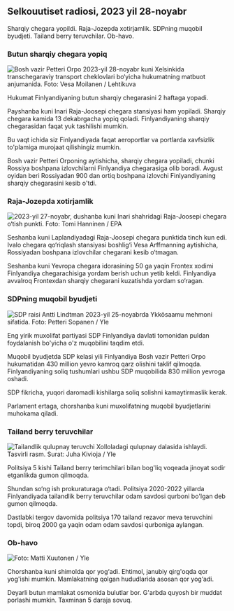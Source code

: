 Selkouutiset radiosi, 2023 yil 28-noyabr
---------------------------------------

Sharqiy chegara yopildi. Raja-Jozepda xotirjamlik. SDPning muqobil byudjeti. Tailand berry teruvchilar. Ob-havo.

### Butun sharqiy chegara yopiq

![Bosh vazir Petteri Orpo 2023-yil 28-noyabr kuni Xelsinkida transchegaraviy transport cheklovlari bo‘yicha hukumatning matbuot anjumanida. Foto: Vesa Moilanen / Lehtikuva](https://images.cdn.yle.fi/image/upload/c_crop,h_2880,w_5120,x_0,y_533/ar_1.7777777777777777,c_fill,g_faces,h_675,w_1200/dpr_1.0/q_auto:eco/f_auto/fl_lossy2188/fl_lossy182/5f7fb63bc0)

Hukumat Finlyandiyaning butun sharqiy chegarasini 2 haftaga yopadi.

Payshanba kuni Inari Raja-Joosepi chegara stansiyasi ham yopiladi. Sharqiy chegara kamida 13 dekabrgacha yopiq qoladi. Finlyandiyaning sharqiy chegarasidan faqat yuk tashilishi mumkin.

Bu vaqt ichida siz Finlyandiyada faqat aeroportlar va portlarda xavfsizlik to'plamiga murojaat qilishingiz mumkin.

Bosh vazir Petteri Orponing aytishicha, sharqiy chegara yopiladi, chunki Rossiya boshpana izlovchilarni Finlyandiya chegarasiga olib boradi. Avgust oyidan beri Rossiyadan 900 dan ortiq boshpana izlovchi Finlyandiyaning sharqiy chegarasini kesib o'tdi.

### Raja-Jozepda xotirjamlik

![2023-yil 27-noyabr, dushanba kuni Inari shahridagi Raja-Joosepi chegara o‘tish punkti. Foto: Tomi Hanninen / EPA](https://images.cdn.yle.fi/image/upload/c_crop,h_3078,w_5472,x_0,y_474/ar_1.777777777777777,c_fill,g_faces,h_675,w_1200/dpr_1.0/q_auto:eco/f_auto/fl_lossy/v1701178188/39-1825e)

Seshanba kuni Laplandiyadagi Raja-Joosepi chegara punktida tinch kun edi. Ivalo chegara qo‘riqlash stansiyasi boshlig‘i Vesa Arffmanning aytishicha, Rossiyadan boshpana izlovchilar chegarani kesib o‘tmagan.

Seshanba kuni Yevropa chegara idorasining 50 ga yaqin Frontex xodimi Finlyandiya chegarachisiga yordam berish uchun yetib keldi. Finlyandiya avvalroq Frontexdan sharqiy chegarani kuzatishda yordam so‘ragan.

### SDPning muqobil byudjeti

![SDP raisi Antti Lindtman 2023-yil 25-noyabrda Ykkösaamu mehmoni sifatida. Foto: Petteri Sopanen / Yle](https://images.cdn.yle.fi/image/upload/c_crop,h_2250,w_4000,x_0,y_214/ar_1.777777777777777,c_fill,g_faces,h_pr_610/d.q_auto:eco/f_auto/fl_lossy/v1700900437/39-12065046561addd1ff4d)

Eng yirik muxolifat partiyasi SDP Finlyandiya davlati tomonidan puldan foydalanish bo'yicha o'z muqobilini taqdim etdi.

Muqobil byudjetda SDP kelasi yili Finlyandiya Bosh vazir Petteri Orpo hukumatidan 430 million yevro kamroq qarz olishini taklif qilmoqda. Finlyandiyaning soliq tushumlari ushbu SDP muqobilida 830 million yevroga oshadi.

SDP fikricha, yuqori daromadli kishilarga soliq solishni kamaytirmaslik kerak.

Parlament ertaga, chorshanba kuni muxolifatning muqobil byudjetlarini muhokama qiladi.

### Tailand berry teruvchilar

![Tailandlik qulupnay teruvchi Xolloladagi qulupnay dalasida ishlaydi. Tasvirli rasm. Surat: Juha Kivioja / Yle](https://images.cdn.yle.fi/image/upload/c_crop,h_3158,w_5615,x_0,y_362/ar_1.7777777777777777,c_fill,g_faces,w_17/d_10/dq_auto:eco/f_auto/fl_lossy/v1697111616/39-11854426527dce6a43a2)

Politsiya 5 kishi Tailand berry terimchilari bilan bog'liq voqeada jinoyat sodir etganlikda gumon qilmoqda.

Shundan so‘ng ish prokuraturaga o‘tadi. Politsiya 2020-2022 yillarda Finlyandiyada tailandlik berry teruvchilar odam savdosi qurboni bo'lgan deb gumon qilmoqda.

Dastlabki tergov davomida politsiya 170 tailand rezavor meva teruvchini topdi, biroq 2000 ga yaqin odam odam savdosi qurboniga aylangan.

### Ob-havo

![ Foto: Matti Xuutonen / Yle](https://images.cdn.yle.fi/image/upload/c_crop,h_1080,w_1919,x_0,y_0/ar_1.777777777777777,c_fill,g_faces,w_17,h_10/h_120/q_auto:eco/f_auto/fl_lossy/v1701179634/39-12078316565f0cf485dd)

Chorshanba kuni shimolda qor yog‘adi. Ehtimol, janubiy qirg'oqda qor yog'ishi mumkin. Mamlakatning qolgan hududlarida asosan qor yog‘adi.

Deyarli butun mamlakat osmonida bulutlar bor. G'arbda quyosh bir muddat porlashi mumkin. Taxminan 5 daraja sovuq.